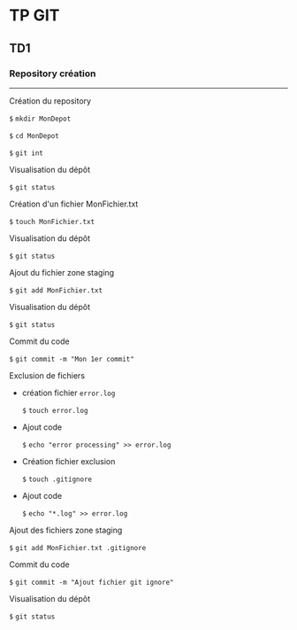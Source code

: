 # TP GIT

## TD1

### Repository création
************************

Création du repository

`$` `mkdir MonDepot`

`$` `cd MonDepot`

`$` `git int`
 
Visualisation du dépôt

`$` `git status`

Création d'un fichier MonFichier.txt

`$`  `touch MonFichier.txt`

Visualisation du dépôt

`$` `git status`

Ajout du fichier zone staging

`$` `git add MonFichier.txt`

Visualisation du dépôt

`$` `git status`

Commit du code

`$` `git commit -m "Mon 1er commit"`

Exclusion de fichiers
- création fichier `error.log`

    `$` `touch error.log`
- Ajout code

    `$` `echo "error processing" >> error.log`

- Création fichier exclusion

    `$`  `touch .gitignore`

- Ajout code

    `$` `echo "*.log" >> error.log`

Ajout des fichiers zone staging

`$` `git add MonFichier.txt .gitignore`

Commit du code

`$` `git commit -m "Ajout fichier git ignore"`

Visualisation du dépôt

`$` `git status`

